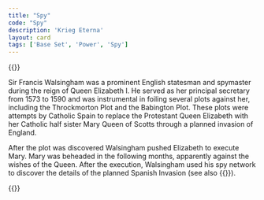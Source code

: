 ```yaml
---
title: "Spy"
code: "Spy"
description: 'Krieg Eterna'
layout: card
tags: ['Base Set', 'Power', 'Spy']
---
```

{{<card-detail-page title="Spy" artwork="Sir Francis Walsingham by John De Critz the Elder (1585)" stratDesc="spy">}}
<p class="rule-paragraph">
Sir Francis Walsingham was a prominent English statesman and spymaster during the reign of Queen Elizabeth I. He served as her principal secretary from 1573 to 1590 and was instrumental in foiling several plots against her, including the Throckmorton Plot and the Babington Plot. These plots were attempts by Catholic Spain to replace the Protestant Queen Elizabeth with her Catholic half sister Mary Queen of Scotts through a planned invasion of England. 
</p> 
<p class="rule-paragraph">
After the plot was discovered Walsingham pushed Elizabeth to execute Mary. Mary was beheaded in the following months, apparently against the wishes of the Queen. After the execution, Walsingham used his spy network to discover the details of the planned Spanish Invasion (see also  {{<cardlink name="Armada" code="armada2">}}).
</p> 
{{</card-detail-page>}}
